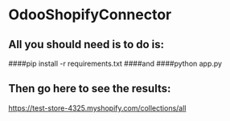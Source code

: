 # OdooShopifyConnector

## All you should need is to do is:

####pip install -r requirements.txt
####and
####python app.py

## Then go here to see the results:
https://test-store-4325.myshopify.com/collections/all
